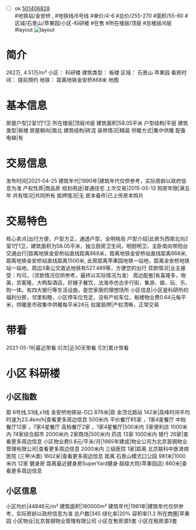 - [ ] ok [501406828](https://bj.5i5j.com/ershoufang/501406828.html)  
 #地铁站/金安桥 ,  #地铁线/6号线
#单价/4-6 #总价/255-270 #面积/55-60   #区域/石景山/苹果园/小区-科研楼 #在售 #所在楼层/顶层 #总楼层/6层 #layout 
![layout](http://image2a.5i5j.com/bdir/layout/8401f4c9ffd64a2995c0afa04b32d2a4.jpg_P5.jpg) 
# 简介 
 262万,  4.51万/m² 
小区： 科研楼
建筑类型： 板楼
区域： 石景山 苹果园
看房时间： 提前预约
地铁： 距离地铁金安桥868米 地图
# 基本信息 
 房屋户型|2室1厅1卫
所在楼层|顶层/6层
建筑面积|58.05平米
户型结构|平层
建筑类型|板楼
房屋朝向|南北
建筑结构|砖混
装修情况|精装
供暖方式|集中供暖
配备电梯|有
# 交易信息 
 发布时间|2021-04-25
建筑年代|1990年|建筑年代仅供参考，实际房龄以政府信息为准
产权性质|商品房
规划用途|普通住宅
上次交易|2015-05-13
购房年限|满五年
共有情况|共同所有
抵押情况|无
房本备件|已上传房本照片
# 交易特色 
 核心卖点|出行方便，户型方正，通透户型，全明格局
户型介绍|此房为西南北向2室1厅1卫，建筑面积为58.05平米，独立厨房卫生间，明厨明卫，主卧南向带阳台
交通出行|距离地铁金安桥站直线距离868米，距离地铁金安桥站直线距离868米, 距离地铁金安桥站直线距离1500米, 此房距离苹果园地铁一站地，距离金安桥地铁站一站地，周边3条公交直达地铁有527.489等，方便您的出行
贷款情况|业主接受：均可。（贷款情况仅供参考，最终以实际情况为准）
周边配套|有喜隆多，物美，京客隆，大鸭梨酒店，好嫂子餐饮，法海寺仿古步行街，集游、娱、玩、乐、购一体。有四大银行等生活设施，是您家居的理想场所
小区信息|小区是科研所的福利分房，邻里和睦，小区停车位充足，没有产权车位，板楼物业费0.64元每平米，供暖是市政集中供暖每平米24元
权属抵押|产权清晰，正常交易
# 带看 
 2021-05-19|最近带看	 0|次|近30天带看	 1|次|累计带看
# 小区 科研楼
## 小区指数 
 距 6号线,S1线,s1线 金安桥地铁站-D口 878米|距 金顶北路站 142米|高峰时间平均时速为23.4km/h|查看更多周边信息
500米内 平价餐厅85家 ，1家4星餐厅
中档餐厅12家 ，7家4星餐厅
高档餐厅2家 ，1家4星餐厅|500米内 3家便利店
1000米内 74家综合超市
2000米内 2家商场|500米内 药店 13家
1000米内 银行 26家|查看更多周边信息
小区物业费0.8元/平米/月|1985年建成|物业公司为北京首钢物业管理有限公司|查看更多周边信息
2000米内 三级医院 1家|距离 北京联科中医肾病医院 (三甲/A类) 1602米|查看更多周边信息
距离 石景山模式口公园 981米|1000米内 12家 健身房
距离最近健身房SuperYard健身·超级大院(苹果园店) 860米|查看更多周边信息
## 小区信息 
 小区均价|44846元/m²
建筑面积|180000m²
建筑年代|1981年|建筑年代仅供参考，实际房龄以政府信息为准
总户数|345
绿化率|20%
容积率|1.2
所在商圈|苹果园
小区物业|北京首钢物业管理有限公司
小区在售房源5套
小区在租房源3套
